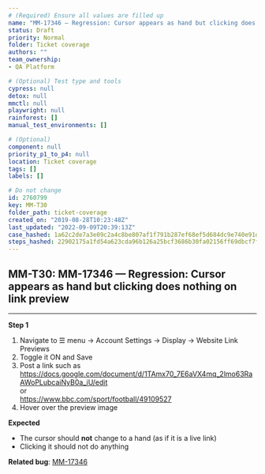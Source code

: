```yaml
---
# (Required) Ensure all values are filled up
name: "MM-17346 — Regression: Cursor appears as hand but clicking does nothing on link preview"
status: Draft
priority: Normal
folder: Ticket coverage
authors: ""
team_ownership: 
- QA Platform

# (Optional) Test type and tools
cypress: null
detox: null
mmctl: null
playwright: null
rainforest: []
manual_test_environments: []

# (Optional)
component: null
priority_p1_to_p4: null
location: Ticket coverage
tags: []
labels: []

# Do not change
id: 2760799
key: MM-T30
folder_path: ticket-coverage
created_on: "2019-08-28T10:23:48Z"
last_updated: "2022-09-09T20:39:13Z"
case_hashed: 1a62c2de7a3e09c2a4c8be807af1f791b287ef68ef5d684dc9e740e91d4567ef78682189c4b3472136bd9e424ba413d4
steps_hashed: 22902175a1fd54a623cda96b126a25bcf3686b30fa02156ff69dbcf7fc1da29f4632904d9b61128a97f86e60c691673c
---
```


## MM-T30: MM-17346 — Regression: Cursor appears as hand but clicking does nothing on link preview

---

**Step 1**

1. Navigate to ☰ menu → Account Settings → Display → Website Link Previews
2. Toggle it ON and Save
3. Post a link such as <https://docs.google.com/document/d/1TAmx70_7E6aVX4mq_2lmo63RaAWoPLubcaiNyB0a_iU/edit>
   \
   or\
   <https://www.bbc.com/sport/football/49109527>
4. Hover over the preview image

**Expected**

- The cursor should **not** change to a hand (as if it is a live link)
- Clicking it should not do anything

**Related bug**: [MM-17346](https://mattermost.atlassian.net/browse/MM-17346)
